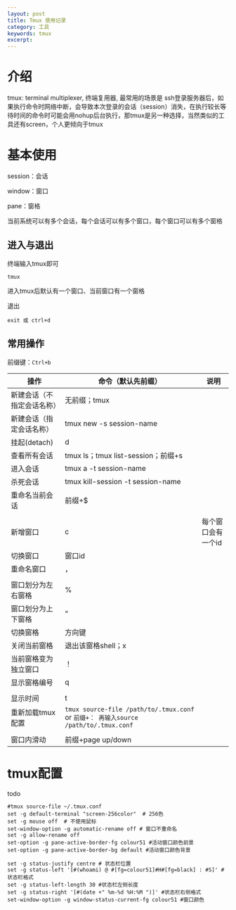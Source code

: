 ```yaml
---
layout: post
title: Tmux 使用记录
category: 工具 
keywords: tmux 
excerpt:
---
```

# 介绍

tmux: terminal multiplexer, 终端复用器, 最常用的场景是 ssh登录服务器后，如果执行命令时网络中断，会导致本次登录的会话（session）消失，在执行较长等待时间的命令时可能会用nohup后台执行，那tmux是另一种选择，当然类似的工具还有screen，个人更倾向于tmux



# 基本使用

session：会话

window：窗口

pane：窗格

当前系统可以有多个会话，每个会话可以有多个窗口，每个窗口可以有多个窗格

## 进入与退出

终端输入tmux即可

```shell
tmux
```

进入tmux后默认有一个窗口、当前窗口有一个窗格

退出

```
exit 或 ctrl+d
```

## 常用操作

前缀键：```Ctrl+b```

| 操作                       | 命令（默认先前缀）                                           | 说明               |
| -------------------------- | ------------------------------------------------------------ | ------------------ |
| 新建会话（不指定会话名称） | 无前缀；tmux                                                 |                    |
| 新建会话（指定会话名称）   | tmux new -s session-name                                     |                    |
| 挂起(detach)               | d                                                            |                    |
| 查看所有会话               | tmux ls；tmux list-session；前缀+s                           |                    |
| 进入会话                   | tmux a -t session-name                                       |                    |
| 杀死会话                   | tmux kill-session -t session-name                            |                    |
| 重命名当前会话             | 前缀+$                                                       |                    |
|                            |                                                              |                    |
| 新增窗口                   | c                                                            | 每个窗口会有一个id |
| 切换窗口                   | 窗口id                                                       |                    |
| 重命名窗口                 | ，                                                           |                    |
|                            |                                                              |                    |
| 窗口划分为左右窗格         | %                                                            |                    |
| 窗口划分为上下窗格         | “                                                            |                    |
| 切换窗格                   | 方向键                                                       |                    |
| 关闭当前窗格               | 退出该窗格shell；x                                           |                    |
| 当前窗格变为独立窗口       | ！                                                           |                    |
| 显示窗格编号               | q                                                            |                    |
|                            |                                                              |                    |
| 显示时间                   | t                                                            |                    |
| 重新加载tmux配置           | ```tmux source-file /path/to/.tmux.conf``` or ```前缀+： 再输入source /path/to/.tmux.conf``` |                    |
|                            |                                                              |                    |
| 窗口内滑动                 | 前缀+page up/down                                            |                    |

# tmux配置

todo

```
#tmux source-file ~/.tmux.conf
set -g default-terminal "screen-256color"  # 256色
set -g mouse off  # 不使用鼠标
set-window-option -g automatic-rename off # 窗口不重命名
set -g allow-rename off
set-option -g pane-active-border-fg colour51 #活动窗口颜色前景
set-option -g pane-active-border-bg default #活动窗口颜色背景

set -g status-justify centre # 状态栏位置
set -g status-left '[#(whoami) @ #[fg=colour51]#H#[fg=black] : #S]' #状态栏格式
set -g status-left-length 30 #状态栏左侧长度 
set -g status-right '[#(date +" %m-%d %H:%M ")]' #状态栏右侧格式
set-window-option -g window-status-current-fg colour51 #窗口颜色
```




